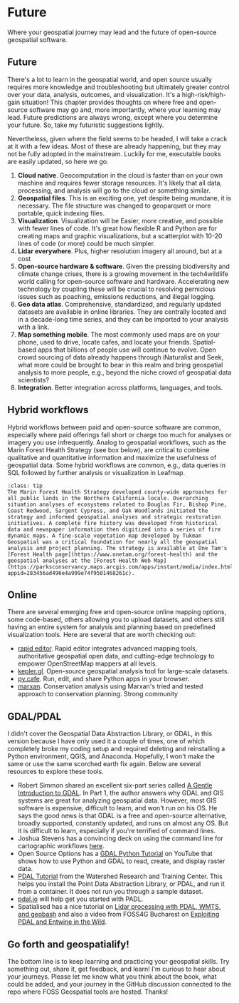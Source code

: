 # Future
Where your geospatial journey may lead and the future of open-source geospatial software.


## Future
There's a lot to learn in the geospatial world, and open source usually requires more knowledge and troubleshooting but ultimately greater control over your data, analysis, outcomes, and visualization. It's a high-risk/high-gain situation! This chapter provides thoughts on where free and open-source software may go and, more importantly, where your learning may lead. Future predictions are always wrong, except where you determine your future. So, take my futuristic suggestions lightly.

Nevertheless, given where the field seems to be headed, I will take a crack at it with a few ideas. Most of these are already happening, but they may not be fully adopted in the mainstream. Luckily for me, executable books are easily updated, so here we go.

1. **Cloud native**. Geocomputation in the cloud is faster than on your own machine and requires fewer storage resources. It's likely that all data, processing, and analysis will go to the cloud or something similar.
2. **Geospatial files**. This is an exciting one, yet despite being mundane, it is necessary. The file structure was changed to geoparquet or more portable, quick indexing files.
3. **Visualization**. Visualization will be Easier, more creative, and possible with fewer lines of code. It's great how flexible R and Python are for creating maps and graphic visualizations, but a scatterplot with 10-20 lines of code (or more) could be much simpler.
4. **Lidar everywhere**. Plus, higher resolution imagery all around, but at a cost
5. **Open-source hardware & software**. Given the pressing biodiversity and climate change crises, there is a growing movement in the tech4wildlife world calling for open-source software and hardware. Accelerating new technology by coupling these will be crucial to resolving pernicious issues such as poaching, emissions reductions, and illegal logging.
6. **Geo data atlas**. Comprehensive, standardized, and regularly updated datasets are available in online libraries. They are centrally located and in a decade-long time series, and they can be imported to your analysis with a link.
7. **Map something mobile**. The most commonly used maps are on your phone, used to drive, locate cafes, and locate your friends. Spatial-based apps that billions of people use will continue to evolve. Open crowd sourcing of data already happens through iNaturalist and Seek, what more could be brought to bear in this realm and bring geospatial analysis to more people, e.g., beyond the niche crowd of geospatial data scientists?
8. **Integration**. Better integration across platforms, languages, and tools.

## Hybrid workflows
Hybrid workflows between paid and open-source software are common, especially where paid offerings fall short or charge too much for analyses or imagery you use infrequently. Analog to geospatial workflows, such as the Marin Forest Health Strategy (see box below), are critical to combine qualitative and quantitative information and maximize the usefulness of geospatial data. Some hybrid workflows are common, e.g., data queries in SQL followed by further analysis or visualization in Leafmap.

```{admonition} Marin Forest Health Strategy
:class: tip
The Marin Forest Health Strategy developed county-wide approaches for all public lands in the Northern California locale. Overarching situation analyses of ecosystems related to Douglas Fir, Bishop Pine, Coast Redwood, Sargent Cypress, and Oak Woodlands initiated the strategy and informed geospatial analyses and strategic restoration initiatives. A complete fire history was developed from historical data and newspaper information then digitized into a series of fire dynamic maps. A fine-scale vegetation map developed by Tukman Geospatial was a critical foundation for nearly all the geospatial analysis and project planning. The strategy is available at One Tam's [Forest Health page](https://www.onetam.org/forest-health) and the geospatial analyses at the [Forest Health Web Map](https://parksconservancy.maps.arcgis.com/apps/instant/media/index.html?appid=283456ad496e4a999e74f9501468261c).
```

## Online
There are several emerging free and open-source online mapping options, some code-based, others allowing you to upload datasets, and others still having an entire system for analysis and planning based on predefined visualization tools. Here are several that are worth checking out:

- [rapid editor](https://rapideditor.org/edit). Rapid editor integrates advanced mapping tools, authoritative geospatial open data, and cutting-edge technology to empower OpenStreetMap mappers at all levels.
- [kepler.gl](https://kepler.gl/). Open-source geospatial analysis tool for large-scale datasets.
- [py.cafe](https://py.cafe/). Run, edit, and share Python apps in your browser.
- [marxan](https://marxansolutions.org). Conservation analysis using Marxan's tried and tested approach to conservation planning. Strong community

## GDAL/PDAL
I didn't cover the Geospatial Data Abstraction Library, or GDAL, in this version because I have only used it a couple of times, one of which completely broke my coding setup and required deleting and reinstalling a Python environment, QGIS, and Anaconda. Hopefully, I won't make the same or use the same scorched earth fix again. Below are several resources to explore these tools.

- Robert Simmon shared an excellent six-part series called [A Gentle Introduction to GDAL](https://medium.com/planet-stories/a-gentle-introduction-to-gdal-part-1-a3253eb96082). In Part 1, the author answers why GDAL and GIS systems are great for analyzing geospatial data. However, most GIS software is expensive, difficult to learn, and won't run on his OS. He says the good news is that GDAL is a free and open-source alternative, broadly supported, constantly updated, and runs on almost any OS. But it is difficult to learn, especially if you're terrified of command lines.
- Joshua Stevens has a convincing deck on using the command line for cartographic workflows [here](https://speakerdeck.com/jscarto/commanding-cartography-take-control-of-faster-more-elegant-workflows-from-the-command-line?slide=39).
- Open Source Options has a [GDAL Python Tutorial](https://www.youtube.com/watch?v=bK-eCFUFgkQ) on YouTube that shows how to use Python and GDAL to read, create, and display raster data.
- [PDAL Tutorial](https://sites.google.com/thewatershedcenter.com/caflclanding/code-tutorials/pdal-tutorials?authuser=0) from the Watershed Research and Training Center. This helps you install the Point Data Abstraction Library, or PDAL, and run it from a container. It does not run you through a sample dataset.
- [pdal.io](https://pdal.io/en/2.7-maintenance/) will help get you started with PADL.
- Spatialised has a nice tutorial on [Lidar processing with PDAL, WMTS, and geobash](https://www.spatialised.net/lidar-and-geobash/) and also a video from FOSS4G Bucharest on [Exploiting PDAL and Entwine in the Wild](https://media.ccc.de/v/bucharest-267-exploiting-pdal-entwine-in-the-wild#t=34).

## Go forth and geospatialify!
The bottom line is to keep learning and practicing your geospatial skills. Try something out, share it, get feedback, and learn! I'm curious to hear about your journeys. Please let me know what you think about the book, what could be added, and your journey in the GitHub discussion connected to the repo where FOSS Geospatial tools are hosted. Thanks!
